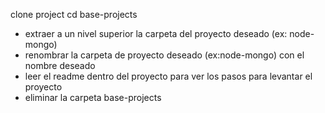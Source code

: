 clone project
cd base-projects

<!-- eliminar la referencia al repo (.git) -->

- extraer a un nivel superior la carpeta del proyecto deseado (ex: node-mongo)
- renombrar la carpeta de proyecto deseado (ex:node-mongo) con el nombre deseado
- leer el readme dentro del proyecto para ver los pasos para levantar el proyecto
- eliminar la carpeta base-projects

